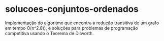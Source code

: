 # solucoes-conjuntos-ordenados
Implementação do algoritmo que encontra a redução transitiva de um grafo em tempo O(n^2.8)), e soluções para problemas de programação competitiva usando o Teorema de Dilworth.
